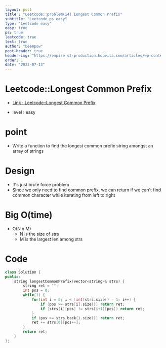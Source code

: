 ```yaml
---
layout: post
title : "Leetcode::problem(14) Longest Common Prefix"
subtitle: "Leetcode ps easy"
type: "Leetcode easy"
easy: true
ps: true
leetcode: true
text: true
author: "beenpow"
post-header: true
header-img: "https://empire-s3-production.bobvila.com/articles/wp-content/uploads/2021/06/different-types-brick.jpg"
order: 1
date: "2023-07-13"
---
```


# Leetcode::Longest Common Prefix
- [Link : Leetcode::Longest Common Prefix](https://leetcode.com/problems/longest-common-prefix/description/?envType=study-plan-v2&envId=apple-spring-23-high-frequency)

- level : easy

# point
- Write a function to find the longest common prefix string amongst an array of strings

# Design
- It's just brute force problem
- Since we only need to find common prefix, we can return if we can't find common character while iterating from left to right

# Big O(time)
- O(N x M)
  - N is the size of strs
  - M is the largest len among strs

# Code

```cpp
class Solution {
public:
    string longestCommonPrefix(vector<string>& strs) {
        string ret = "";
        int pos = 0;
        while(1) {
            for(int i = 0; i < (int)strs.size() - 1; i++) {
                if (pos >= strs[i].size()) return ret;
                if (strs[i][pos] != strs[i+1][pos]) return ret;
            }
            if (pos >= strs.back().size()) return ret;
            ret += strs[0][pos++];
        }
        return ret;
    }
};
```
